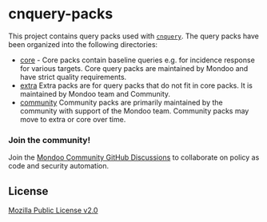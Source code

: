 # cnquery-packs

This project contains query packs used with [`cnquery`](https://github.com/mondoohq/cnspec). The query packs have been organized into the following directories:

- [core](core) - Core packs contain baseline queries e.g. for incidence response for various targets. Core query packs are maintained by Mondoo and have strict quality requirements.
- [extra](extra) Extra packs are for query packs that do not fit in core packs. It is maintained by Mondoo team and Community.
- [community](community) Community packs are primarily maintained by the community with support of the Mondoo team. Community packs may move to extra or core over time.

### Join the community!

Join the [Mondoo Community GitHub Discussions](https://github.com/orgs/mondoohq/discussions) to collaborate on policy as code and security automation.

## License

[Mozilla Public License v2.0](https://github.com/mondoohq/mondoo-operator/blob/main/LICENSE)
